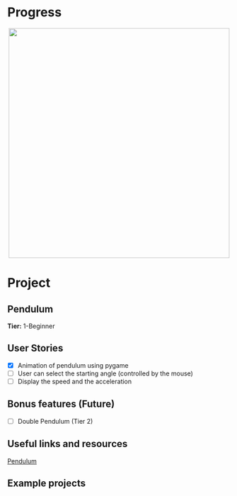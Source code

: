 
# Progress

<p align="center">
  <img width="499" height="519" src="https://user-images.githubusercontent.com/64830745/82180803-e8055480-98fe-11ea-89e3-11eb314869dc.gif"></img>
</p>

# Project
## Pendulum
**Tier:** 1-Beginner


## User Stories

-   [x] Animation of pendulum using pygame
-   [ ] User can select the starting angle (controlled by the mouse)
-   [ ] Display the speed and the acceleration

## Bonus features (Future)

-   [ ] Double Pendulum (Tier 2)

## Useful links and resources

[Pendulum](https://en.wikipedia.org/wiki/Pendulum#Period_of_oscillation)

## Example projects

